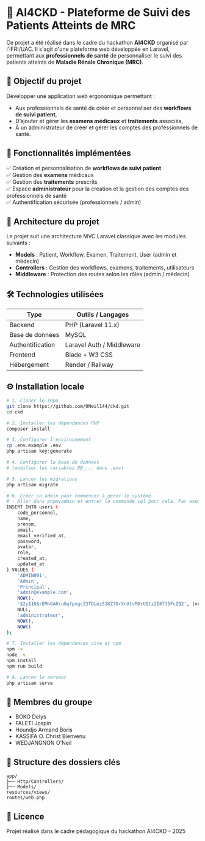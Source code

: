 # 🧠 AI4CKD - Plateforme de Suivi des Patients Atteints de MRC

Ce projet a été réalisé dans le cadre du hackathon **AI4CKD** organisé par l'IFRI/UAC. Il s'agit d'une plateforme web développée en Laravel, permettant aux **professionnels de santé** de personnaliser le suivi des patients atteints de **Maladie Rénale Chronique (MRC)**.

## 🎯 Objectif du projet

Développer une application web ergonomique permettant :
- Aux professionnels de santé de créer et personnaliser des **workflows de suivi patient**,
- D’ajouter et gérer les **examens médicaux** et **traitements** associés,
- À un administrateur de créer et gérer les comptes des professionnels de santé.

## 🚀 Fonctionnalités implémentées

✅ Création et personnalisation de **workflows de suivi patient**  
✅ Gestion des **examens** médicaux  
✅ Gestion des **traitements** prescrits  
✅ Espace **administrateur** pour la création et la gestion des comptes des professionnels de santé  
✅ Authentification sécurisée (professionnels / admin)

## 🧱 Architecture du projet

Le projet suit une architecture MVC Laravel classique avec les modules suivants :
- **Models** : Patient, Workflow, Examen, Traitement, User (admin et médecin)
- **Controllers** : Gestion des workflows, examens, traitements, utilisateurs
- **Middleware** : Protection des routes selon les rôles (admin / médecin)

## 🛠️ Technologies utilisées

| Type             | Outils / Langages                     |
|------------------|---------------------------------------|
| Backend          | PHP (Laravel 11.x)                    |
| Base de données  | MySQL                                 |
| Authentification | Laravel Auth / Middleware             |
| Frontend         | Blade + W3 CSS                        |
| Hébergement      | Render / Railway                      |

## ⚙️ Installation locale

```bash
# 1. Cloner le repo
git clone https://github.com/ONeil144/ckd.git
cd ckd

# 2. Installer les dépendances PHP
composer install

# 3. Configurer l'environnement
cp .env.example .env
php artisan key:generate

# 4. Configurer la base de données
# (modifier les variables DB_... dans .env)

# 5. Lancer les migrations
php artisan migrate

# 6. Créer un admin pour commencer à gérer le système
# - Aller dans phpmyadmin et entrer la commande sql pour cela. Par exemple:
INSERT INTO users ( 
    code_personnel, 
    name, 
    prenom, 
    email, 
    email_verified_at, 
    password, 
    avatar, 
    role, 
    created_at, 
    updated_at 
) VALUES ( 
    'ADMIN001', 
    'Admin', 
    'Principal', 
    'admin@example.com', 
    NOW(), 
    '$2y$10$rEMnGA0ruGqfpxgcZ3TDLezS1KZ7OrXnUtvMDrUQtz2I67J5FcZQ2', (version hachée du mot de passe "admin123") 
    NULL, 
    'administrateur', 
    NOW(), 
    NOW() 
);

# 7. Installer les dépendances vite et npm
npm -v
node -v
npm install
npm run build

# 8. Lancer le serveur
php artisan serve
```

## 👥 Membres du groupe

- BOKO Delys
- FALETI Jospin
- Houndjo Armand Boris
- KASSIFA O. Christ Bienvenu
- WEDJANGNON O'Neil

## 📂 Structure des dossiers clés

```
app/
├── Http/Controllers/
├── Models/
resources/views/
routes/web.php
```

## 🧾 Licence

Projet réalisé dans le cadre pédagogique du hackathon AI4CKD – 2025

